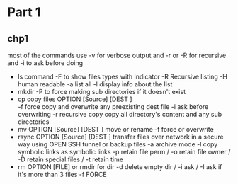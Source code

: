 # Part 1 
## chp1
most of the commands use -v for verbose output and -r or -R for recursive and   -i to ask before doing 
- ls command 
-F to show files types with indicator 
-R Recursive listing 
-H human readable 
-a list all 
-l display info about the list 
- mkdir 
-P to force making sub directories if it doesn't exist 
- cp copy files OPTION [Source] [DEST ]  
-f force copy and overwrite any preexisting dest file 
-i ask before overwriting 
-r recursive copy copy all directory's content and any sub directories 
- mv OPTION [Source] [DEST ]   move or rename 
-f force or overwrite 
- rsync OPTION [Source] [DEST ] transfer files over network in a secure way using OPEN SSH tunnel or backup files 
-a archive mode 
-l copy symbolic links as symbolic links
 -p retain file perm / -o retain file owner / -D retain special files / -t retain time
 - rm OPTION [FILE] or rmdir for dir 
 -d delete empty dir / -i ask / -I ask if it's more than 3 files
 -f FORCE
 
 
 
   
